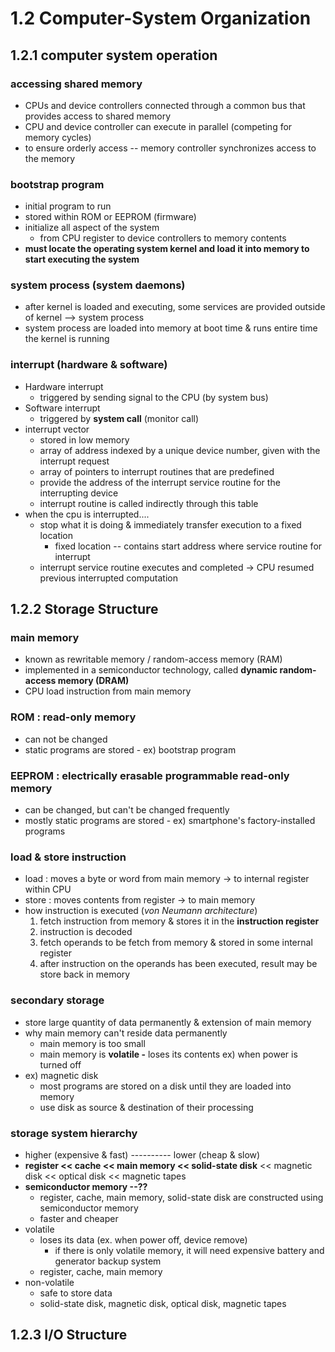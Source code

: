 # 1.2 Computer-System Organization

## 1.2.1 computer system operation

### accessing shared memory

* CPUs and device controllers connected through a common bus that provides access to shared memory
* CPU and device controller can execute in parallel \(competing for memory cycles\)
* to ensure orderly access -- memory controller synchronizes access to the memory

### bootstrap program

* initial program to run
* stored within ROM or EEPROM \(firmware\)
* initialize all aspect of the system
  * from CPU register to device controllers to memory contents
* **must locate the operating system kernel and load it into memory to start executing the system**

### system process \(system daemons\)

* after kernel is loaded and executing, some services are provided outside of kernel --&gt; system process
* system process are loaded into memory at boot time & runs entire time the kernel is running

### interrupt \(hardware & software\)

* Hardware interrupt
  * triggered by sending signal to the CPU \(by system bus\)
* Software interrupt
  * triggered by **system call** \(monitor call\)
* interrupt vector
  * stored in low memory
  * array of address indexed by a unique device number, given with the interrupt request
  * array of pointers to interrupt routines that are predefined
  * provide the address of the interrupt service routine for the interrupting device
  * interrupt routine is called indirectly through this table
* when the cpu is interrupted....
  * stop what it is doing & immediately transfer execution to a fixed location
    * fixed location -- contains start address where service routine for interrupt
  * interrupt service routine executes and completed -&gt; CPU resumed previous interrupted computation



## 1.2.2 Storage Structure

### main memory

* known as rewritable memory / random-access memory \(RAM\)
* implemented in a semiconductor technology, called **dynamic random-access memory \(DRAM\)**
* CPU load instruction from main memory

### ROM : read-only memory

* can not be changed
* static programs are stored - ex\) bootstrap program

### EEPROM : electrically erasable programmable read-only memory

* can be changed, but can't be changed frequently
* mostly static programs are stored - ex\) smartphone's factory-installed programs

### load & store instruction

* load : moves a byte or word from main memory -&gt; to internal register within CPU
* store : moves contents from register -&gt; to main memory
* how instruction is executed \(_von Neumann architecture_\)
  1. fetch instruction from memory & stores it in the **instruction register**
  2. instruction is decoded
  3. fetch operands to be fetch from memory & stored in some internal register
  4. after instruction on the operands has been executed, result may be store back in memory

### secondary storage

* store large quantity of data permanently & extension of main memory
* why main memory can't reside data permanently 
  * main memory is too small
  * main memory is **volatile -** loses its contents ex\) when power is turned off 
* ex\) magnetic disk
  * most programs are stored on a disk until they are loaded into memory
  * use disk as source & destination of their processing

### storage system hierarchy

* higher \(expensive & fast\) ---------- lower \(cheap & slow\)
* **register &lt;&lt; cache &lt;&lt; main memory &lt;&lt; solid-state disk** &lt;&lt; magnetic disk &lt;&lt; optical disk &lt;&lt; magnetic tapes
* **semiconductor memory --??**
  * register, cache, main memory, solid-state disk are constructed using semiconductor memory
  * faster and cheaper
* volatile
  * loses its data \(ex. when power off, device remove\)
    * if there is only volatile memory, it will need expensive battery and generator backup system
  * register, cache, main memory
* non-volatile
  * safe to store data
  * solid-state disk,  magnetic disk, optical disk, magnetic tapes



## 1.2.3 I/O Structure

